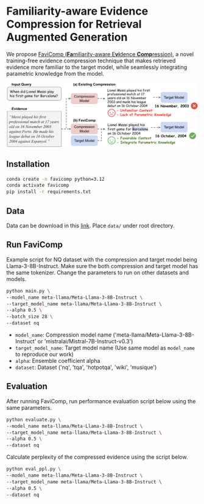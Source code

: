 # Familiarity-aware Evidence Compression for Retrieval Augmented Generation
We propose [FaviComp (**Fa**miliarity-aware E**vi**dence **Comp**ression)](https://arxiv.org/abs/2409.12468), a novel training-free evidence compression technique that makes retrieved evidence more familiar to the target model, while seamlessly integrating parametric knowledge from the model. 

![](assets/method.png)

## Installation
```bash
conda create -n favicomp python=3.12
conda activate favicomp
pip install -r requirements.txt
```

## Data
Data can be download in this [link](https://drive.google.com/drive/folders/1UbWDfb7Bi6Vza2DvKB-bi0TgmxpB4xSY?usp=drive_link). Place `data/` under root directory. 

## Run FaviComp
Example script for NQ dataset with the compression and target model being Llama-3-8B-Instruct. Make sure the both compression and target model has the same tokenizer. Change the parameters to run on other datasets and models. 
```bash
python main.py \
--model_name meta-llama/Meta-Llama-3-8B-Instruct \
--target_model_name meta-llama/Meta-Llama-3-8B-Instruct \
--alpha 0.5 \
--batch_size 28 \
--dataset nq 
```
- `model_name`: Compression model name ('meta-llama/Meta-Llama-3-8B-Instruct' or 'mistralai/Mistral-7B-Instruct-v0.3')
- `target_model_name`: Target model name (Use same model as `model_name` to reproduce our work)
- `alpha`: Ensemble coefficient alpha
- `dataset`: Dataset ('nq', 'tqa', 'hotpotqa', 'wiki', 'musique')

## Evaluation
After running FaviComp, run performance evaluation script below using the same parameters. 
```bash
python evaluate.py \
--model_name meta-llama/Meta-Llama-3-8B-Instruct \
--target_model_name meta-llama/Meta-Llama-3-8B-Instruct \
--alpha 0.5 \
--dataset nq 
```

Calculate perplexity of the compressed evidence using the script below.
```bash
python eval_ppl.py \
--model_name meta-llama/Meta-Llama-3-8B-Instruct \
--target_model_name meta-llama/Meta-Llama-3-8B-Instruct \
--alpha 0.5 \
--dataset nq 
```
